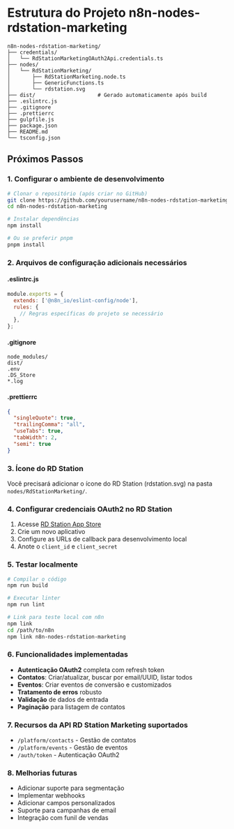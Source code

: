 # Estrutura do Projeto n8n-nodes-rdstation-marketing

```
n8n-nodes-rdstation-marketing/
├── credentials/
│   └── RdStationMarketingOAuth2Api.credentials.ts
├── nodes/
│   └── RdStationMarketing/
│       ├── RdStationMarketing.node.ts
│       ├── GenericFunctions.ts
│       └── rdstation.svg
├── dist/                    # Gerado automaticamente após build
├── .eslintrc.js
├── .gitignore
├── .prettierrc
├── gulpfile.js
├── package.json
├── README.md
└── tsconfig.json
```

## Próximos Passos

### 1. Configurar o ambiente de desenvolvimento

```bash
# Clonar o repositório (após criar no GitHub)
git clone https://github.com/yourusername/n8n-nodes-rdstation-marketing.git
cd n8n-nodes-rdstation-marketing

# Instalar dependências
npm install

# Ou se preferir pnpm
pnpm install
```

### 2. Arquivos de configuração adicionais necessários

#### .eslintrc.js
```javascript
module.exports = {
  extends: ['@n8n_io/eslint-config/node'],
  rules: {
    // Regras específicas do projeto se necessário
  },
};
```

#### .gitignore
```
node_modules/
dist/
.env
.DS_Store
*.log
```

#### .prettierrc
```json
{
  "singleQuote": true,
  "trailingComma": "all",
  "useTabs": true,
  "tabWidth": 2,
  "semi": true
}
```

### 3. Ícone do RD Station

Você precisará adicionar o ícone do RD Station (rdstation.svg) na pasta `nodes/RdStationMarketing/`.

### 4. Configurar credenciais OAuth2 no RD Station

1. Acesse [RD Station App Store](https://appstore.rdstation.com.br/pt-BR/publisher)
2. Crie um novo aplicativo
3. Configure as URLs de callback para desenvolvimento local
4. Anote o `client_id` e `client_secret`

### 5. Testar localmente

```bash
# Compilar o código
npm run build

# Executar linter
npm run lint

# Link para teste local com n8n
npm link
cd /path/to/n8n
npm link n8n-nodes-rdstation-marketing
```

### 6. Funcionalidades implementadas

- **Autenticação OAuth2** completa com refresh token
- **Contatos**: Criar/atualizar, buscar por email/UUID, listar todos
- **Eventos**: Criar eventos de conversão e customizados
- **Tratamento de erros** robusto
- **Validação** de dados de entrada
- **Paginação** para listagem de contatos

### 7. Recursos da API RD Station Marketing suportados

- `/platform/contacts` - Gestão de contatos
- `/platform/events` - Gestão de eventos
- `/auth/token` - Autenticação OAuth2

### 8. Melhorias futuras

- Adicionar suporte para segmentação
- Implementar webhooks
- Adicionar campos personalizados
- Suporte para campanhas de email
- Integração com funil de vendas